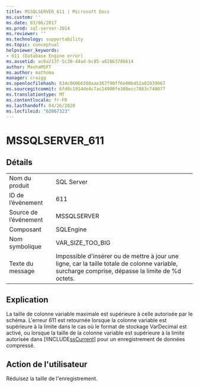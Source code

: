 ```yaml
---
title: MSSQLSERVER_611 | Microsoft Docs
ms.custom: ''
ms.date: 03/06/2017
ms.prod: sql-server-2014
ms.reviewer: ''
ms.technology: supportability
ms.topic: conceptual
helpviewer_keywords:
- 611 (Database Engine error)
ms.assetid: ac6a213f-5c38-44ad-bc85-a62863786614
author: MashaMSFT
ms.author: mathoma
manager: craigg
ms.openlocfilehash: 634c86066508aae367f90ff6e00b452a81939967
ms.sourcegitcommit: 6fd8c1914de4c7ac24900fe388ecc7883c740077
ms.translationtype: MT
ms.contentlocale: fr-FR
ms.lasthandoff: 04/26/2020
ms.locfileid: "62867323"
---
```

# <a name="mssqlserver_611"></a>MSSQLSERVER_611
    
## <a name="details"></a>Détails  
  
|||  
|-|-|  
|Nom du produit|SQL Server|  
|ID de l’événement|611|  
|Source de l’événement|MSSQLSERVER|  
|Composant|SQLEngine|  
|Nom symbolique|VAR_SIZE_TOO_BIG|  
|Texte du message|Impossible d'insérer ou de mettre à jour une ligne, car la taille totale de colonne variable, surcharge comprise, dépasse la limite de %d octets.|  
  
## <a name="explanation"></a>Explication  
 La taille de colonne variable maximale est supérieure à celle autorisée par le schéma. L'erreur 611 est retournée lorsque la colonne variable est supérieure à la limite dans le cas où le format de stockage VarDecimal est activé, ou lorsque la taille de la colonne variable est supérieure à la limite autorisée dans [!INCLUDE[ssCurrent](../../includes/sscurrent-md.md)] pour un enregistrement de données compressé.  
  
## <a name="user-action"></a>Action de l'utilisateur  
 Réduisez la taille de l'enregistrement.  
  
  

